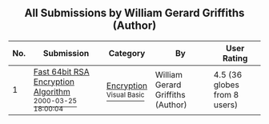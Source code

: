 ﻿<div align="center">

## All Submissions by William Gerard Griffiths \(Author\)

</div>

No.  | Submission | Category | By   | User Rating
---- | ---------- | -------- | ---- | -----------
1 | [Fast 64bit RSA Encryption Algorithm<br /><sup>2000-03-25 18:00:04</sup>](https://github.com/Planet-Source-Code/william-gerard-griffiths-author-fast-64bit-rsa-encryption-algorithm__1-6749) | [Encryption<br /><sup>Visual Basic</sup>](../ByCategory/encryption__1-48.md) | William Gerard Griffiths \(Author\) | 4.5 (36 globes from 8 users)

